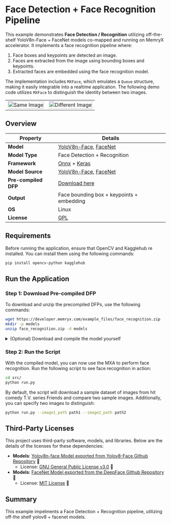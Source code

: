 # Face Detection + Face Recognition Pipeline
This example demonstrates **Face Detection / Recognition** utilizing  off-the-shelf YoloV8n-Face +
FaceNet models co-mapped and running on MemryX accelerator. It implements a
face recognition pipeline where:

1. Face boxes and keypoints are detected an image.
2. Faces are extracted from the image using bounding boxes and keypoints.
3. Extracted faces are embedded using the face recognition model.

The implementation includes `MXFace`, which emulates a `Queue` structure, making it easily integrable into a realtime application. The following demo code utilizes `MXFace` to distinguish the identity between two images.

<table style="border-collapse: collapse; width: 100%;">
  <tr>
    <td style="text-align: center; border: none;">
      <img src="assets/same.png" alt="Same Image" style="width: 100%;" />
    </td>
    <td style="text-align: center; border: none;">
      <img src="assets/different.png" alt="Different Image" style="width: 100%;" />
    </td>
  </tr>
</table>


## Overview

| Property             | Details                                                                 
|----------------------|-------------------------------------------------------------------------
| **Model**            | [YoloV8n-Face](https://github.com/derronqi/yolov8-face), [FaceNet](https://arxiv.org/pdf/1503.03832)
| **Model Type**       | Face Detection + Recognition
| **Framework**        | [Onnx](https://onnx.ai/) + [Keras](https://keras.io/)
| **Model Source**     | [YoloV8n-Face](https://github.com/derronqi/yolov8-face), [FaceNet](https://github.com/serengil/deepface/blob/master/deepface/models/facial_recognition/Facenet.py)
| **Pre-compiled DFP** | [Download here](https://developer.memryx.com/example_files/face_recognition.zip)
| **Output**           | Face bounding box + keypoints + embedding
| **OS**               | Linux
| **License**          | [GPL](LICENSE.md)                                         

## Requirements

Before running the application, ensure that OpenCV and Kagglehub re installed. You can install them using the following commands:

```bash
pip install opencv-python kagglehub
```

## Run the Application 

### Step 1: Download Pre-compiled DFP

To download and unzip the precompiled DFPs, use the following commands:
```bash
wget https://developer.memryx.com/example_files/face_recognition.zip
mkdir -p models
unzip face_recognition.zip -d models
```

<details> 
<summary> (Optional) Download and compile the model yourself </summary>
If you prefer, you can download and compile the models rather than using the precompiled model. Download the pre-trained yolov8n and FaceNet models:

```bash
wget https://developer.memryx.com/example_files/face_recognition_original.zip
unzip face_recognition_uncompiled.zip -d models
```

You can now use the MemryX Neural Compiler to compile the models and generate the DFP file required by the accelerator:

```bash
cd models/ 
mx_nc -v -m FaceNet.h5 yolov8n-face_crop.onnx --dfp_fname yolov8n_facenet.dfp 
```
</details>

### Step 2: Run the Script

With the compiled model, you can now use the MXA to perform face recognition. Run the following script to see face recognition in action:

```bash
cd src/
python run.py 
```

By default, the script will download a sample dataset of images from hit comedy T.V. series Friends and compare two sample images. Additionally, you can specify two images to distinguish:

```bash
python run.py --image1_path path1 --image2_path path2
```

## Third-Party Licenses

This project uses third-party software, models, and libraries. Below are the details of the licenses for these dependencies:

- **Models**: [Yolov8n-face Model exported from Yolov8-Face Github Repository](https://github.com/derronqi/yolov8-face) 🔗  
  - License: [GNU General Public License v3.0](https://github.com/derronqi/yolov8-face/blob/main/LICENSE) 🔗
- **Models**: [FaceNet Model exported from the DeepFace Github Repository](https://github.com/serengil/deepface) 🔗  
  - License: [MIT License](https://github.com/serengil/deepface/blob/master/LICENSE) 🔗

## Summary

This example impelments a Face Detection + Recognition pipeline, utilizing off-the shelf yolov8 + facenet models.
